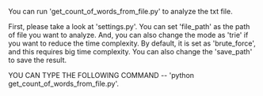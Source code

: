 You can run 'get_count_of_words_from_file.py' to analyze the txt file.

First, please take a look at 'settings.py'.
You can set 'file_path' as the path of file you want to analyze.
And, you can also change the mode as 'trie' if you want to reduce the time complexity.
By default, it is set as 'brute_force', and this requires big time complexity.
You can also change the 'save_path' to save the result.

YOU CAN TYPE THE FOLLOWING COMMAND -- 'python get_count_of_words_from_file.py'.